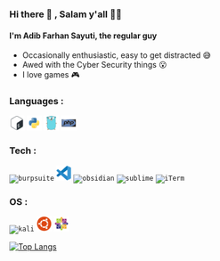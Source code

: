 ### Hi there 👋 , Salam y'all ✌🏻

#### I'm Adib Farhan Sayuti, the regular guy

<p>
<ul>
    <li> Occasionally enthusiastic, easy to get distracted 😅</li>
    <li> Awed with the Cyber Security things 😮</li>
    <li> I love games 🎮</li>
</ul> 

### Languages :

<code><img height="27" src="https://raw.githubusercontent.com/devicons/devicon/master/icons/bash/bash-original.svg" alt="bash"></code>
<code><img height="27" src="https://raw.githubusercontent.com/github/explore/80688e429a7d4ef2fca1e82350fe8e3517d3494d/topics/python/python.png" alt="python"></code>
<code><img height="27" src="https://raw.githubusercontent.com/devicons/devicon/master/icons/go/go-original.svg" alt="golang"></code>
<code><img height="27" src="https://raw.githubusercontent.com/devicons/devicon/master/icons/php/php-original.svg" alt="php"></code>

### Tech : 
<code><img height="27" src="https://cdn.icon-icons.com/icons2/1735/PNG/512/burpsuite_113238.png" alt="burpsuite"></code>
<code><img height="27" src="https://raw.githubusercontent.com/devicons/devicon/master/icons/vscode/vscode-original.svg" alt="vscode"></code>
<code><img height="27" src="https://forum.obsidian.md/uploads/default/original/2X/1/1aeb25a4e02c56201c4052238e28c9b138a40dfb.png" alt="obsidian"></code>
<code><img height="27" src="https://cdn.icon-icons.com/icons2/1381/PNG/512/sublimetext_94866.png" alt="sublime"></code>
<code><img height="27" src="https://upload.wikimedia.org/wikipedia/commons/5/57/ITerm2_v3_icon.png?20170226183321" alt="iTerm"></code>


### OS : 
<code><img height="27" src="https://www.edureka.co/blog/wp-content/uploads/2019/01/Kali-logo-Ethical-Hacking-using-Kali-Linux-Edureka.jpg" alt="kali"></code>
<code><img height="27" src="https://raw.githubusercontent.com/devicons/devicon/master/icons/ubuntu/ubuntu-plain.svg" alt="ubuntu"></code>
<code><img height="27" src="https://raw.githubusercontent.com/devicons/devicon/master/icons/centos/centos-original.svg" alt="centos"></code>


[![Top Langs](https://github-readme-stats.vercel.app/api/top-langs/?username=7imbitz&theme=highcontrast&layout=compact&langs_count=10&hide=ruby,mustache,html,css,scss)](https://github.com/anuraghazra/github-readme-stats)

</p>
